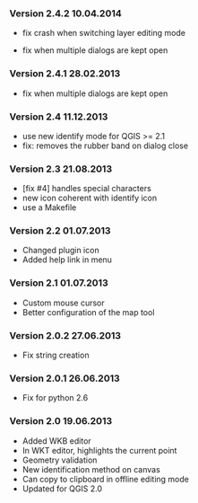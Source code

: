 
### Version 2.4.2 10.04.2014

* fix crash when switching layer editing mode

* fix when multiple dialogs are kept open

### Version 2.4.1 28.02.2013

* fix when multiple dialogs are kept open

### Version 2.4 11.12.2013

* use new identify mode for QGIS >= 2.1
* fix: removes the rubber band on dialog close

### Version 2.3 21.08.2013

* [fix #4] handles special characters
* new icon coherent with identify icon
* use a Makefile

### Version 2.2 01.07.2013

* Changed plugin icon
* Added help link in menu

### Version 2.1 01.07.2013

* Custom mouse cursor
* Better configuration of the map tool

### Version 2.0.2 27.06.2013

* Fix string creation

### Version 2.0.1 26.06.2013

* Fix for python 2.6

### Version 2.0 19.06.2013

* Added WKB editor
* In WKT editor, highlights the current point
* Geometry validation
* New identification method on canvas
* Can copy to clipboard in offline editing mode
* Updated for QGIS 2.0

